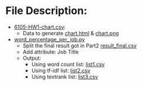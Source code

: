 # File Description:
* [6105-HW1-chart.csv](https://github.com/kinyang007/INFO_6105/blob/master/Assignments/Assignment1/Part3/6105-HW1-chart.csv):
  * Data to generate [chart.html](https://github.com/kinyang007/INFO_6105/blob/master/Assignments/Assignment1/Part3/chart.html) & [chart.png](https://github.com/kinyang007/INFO_6105/blob/master/Assignments/Assignment1/Part3/chart.png)
* [word_percentage_per_job.py](https://github.com/kinyang007/INFO_6105/blob/master/Assignments/Assignment1/Part3/word_percentage_per_job.py)
  * Split the final result got in Part2 [result_final.csv](https://github.com/kinyang007/INFO_6105/blob/master/Assignments/Assignment1/Part2/result_final.csv)
  * Add attribute: Job Title
  * Output:
    * Using word count list: [list1.csv](https://github.com/kinyang007/INFO_6105/blob/master/Assignments/Assignment1/Part3/list1.csv)
    * Using tf-idf list: [list2.csv](https://github.com/kinyang007/INFO_6105/blob/master/Assignments/Assignment1/Part3/list2.csv)
    * Using textrank list: [list3.csv](https://github.com/kinyang007/INFO_6105/blob/master/Assignments/Assignment1/Part3/list3.csv)
